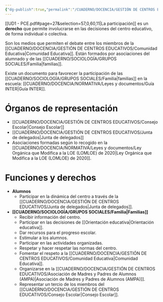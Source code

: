 ```yaml
---
{"dg-publish":true,"permalink":"/CUADERNO/DOCENCIA/GESTIÓN DE CENTROS EDUCATIVOS/Órganos de participación del Centro Educativo/"}
---
```


[[UD1 - PCE.pdf#page=27&selection=57,0,60,11|La participación]] es un **derecho** que permite involucrarse en las decisiones del centro educativo, de forma individual o colectiva.

Son los medios que permiten el debate entre los miembros de la [[CUADERNO/DOCENCIA/GESTIÓN DE CENTROS EDUCATIVOS/Comunidad Educativa\|Comunidad Educativa]]. Están formados por asociaciones del alumnado y de las [[CUADERNO/SOCIOLOGÍA/GRUPOS SOCIALES/Familia\|familias]].

Existe un documento para favorecer la participación de las [[CUADERNO/SOCIOLOGÍA/GRUPOS SOCIALES/Familia\|familias]] en la escuela: [[CUADERNO/DOCENCIA/NORMATIVA/Leyes y documentos/Guía INTER\|Guía INTER]].

# Órganos de representación
- [[CUADERNO/DOCENCIA/GESTIÓN DE CENTROS EDUCATIVOS/Consejo Escolar\|Consejo Escolar]]
- [[CUADERNO/DOCENCIA/GESTIÓN DE CENTROS EDUCATIVOS/Junta de delegados\|Junta de delegados]]
- Asociaciones formadas según lo recogido en la [[CUADERNO/DOCENCIA/NORMATIVA/Leyes y documentos/Ley Orgánica que Modifica a la LOE (LOMLOE) de 2020\|Ley Orgánica que Modifica a la LOE (LOMLOE) de 2020]].

# Funciones y derechos
- **Alumnos**
	- Participar en la dinámica del centro a través de la [[CUADERNO/DOCENCIA/GESTIÓN DE CENTROS EDUCATIVOS/Junta de delegados\|Junta de delegados]].
- **[[CUADERNO/SOCIOLOGÍA/GRUPOS SOCIALES/Familia\|Familias]]**
	- Recibir información del centro.
	- Participar en las decisiones de [[Orientación educativa\|Orientación educativa]].
	- Dar recursos para el progreso escolar.
	- Estimular a los alumnos.
	- Participar en las actividades organizadas.
	- Respetar y hacer respetar las normas del centro.
	- Fomentar el respeto a la [[CUADERNO/DOCENCIA/GESTIÓN DE CENTROS EDUCATIVOS/Comunidad Educativa\|Comunidad Educativa]].
	- Organizarse en la [[CUADERNO/DOCENCIA/GESTIÓN DE CENTROS EDUCATIVOS/Asociación de Madres y Padres de Alumnos (AMPA)\|Asociación de Madres y Padres de Alumnos (AMPA)]].
	- Representar un tercio de los miembros del [[CUADERNO/DOCENCIA/GESTIÓN DE CENTROS EDUCATIVOS/Consejo Escolar\|Consejo Escolar]].

